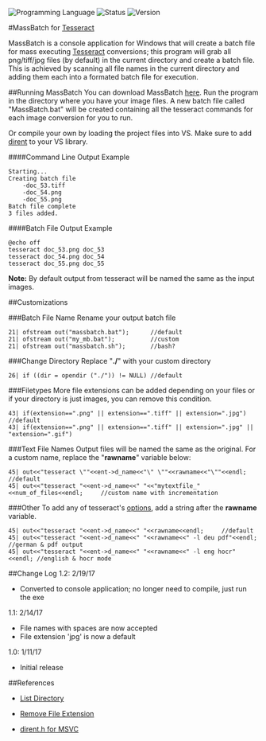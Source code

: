 <!-- using shields.io for status buttons -->
![Programming Language](https://img.shields.io/badge/Language-C++-black.svg)
![Status](https://img.shields.io/badge/Status-Passing-green.svg)
![Version](https://img.shields.io/badge/Version-1.2-blue.svg)

#MassBatch for [Tesseract](https://github.com/tesseract-ocr/tesseract)

MassBatch is a console application for Windows that will create a batch file for mass executing [Tesseract](https://github.com/tesseract-ocr/tesseract) conversions; this program will grab all png/tiff/jpg files (by default) in the current directory and create a batch file. This is achieved by scanning all file names in the current directory and adding them each into a formated batch file for execution.

##Running MassBatch
You can download MassBatch [here](#). Run the program in the directory where you have your image files. A new batch file called "MassBatch.bat" will be created containing all the tesseract commands for each image conversion for you to run.

Or compile your own by loading the project files into VS. Make sure to add [dirent](https://github.com/tronkko/dirent) to your VS library.

####Command Line Output Example

	Starting...
	Creating batch file
		-doc_53.tiff
		-doc_54.png
		-doc_55.png
	Batch file complete
	3 files added.

####Batch File Output Example

	@echo off
	tesseract doc_53.png doc_53
	tesseract doc_54.png doc_54
	tesseract doc_55.png doc_55

**Note:** By default output from tesseract will be named the same as the input images.
	
##Customizations

###Batch File Name
Rename your output batch file

	21| ofstream out("massbatch.bat");		//default
	21| ofstream out("my_mb.bat");			//custom
	21| ofstream out("massbatch.sh");		//bash?

###Change Directory
Replace "**./**" with your custom directory

	26| if ((dir = opendir ("./")) != NULL)	//default

###Filetypes
More file extensions can be added depending on your files or if your directory is just images, you can remove this condition.

	43| if(extension==".png" || extension==".tiff" || extension=".jpg")	//default
	43| if(extension==".png" || extension==".tiff" || extension=".jpg" || "extension=".gif")
	
###Text File Names
Output files will be named the same as the original. For a custom name, replace the "**rawname**" variable below:

	45| out<<"tesseract \""<<ent->d_name<<"\" \""<<rawname<<"\""<<endl;		//default
	45| out<<"tesseract "<<ent->d_name<<" "<<"mytextfile_"<<num_of_files<<endl;		//custom name with incrementation

###Other
To add any of tesseract's [options](https://github.com/tesseract-ocr/tesseract/wiki#running-tesseract), add a string after the **rawname** variable.

	45| out<<"tesseract "<<ent->d_name<<" "<<rawname<<endl;		//default
	45| out<<"tesseract "<<ent->d_name<<" "<<rawname<<" -l deu pdf"<<endl;	//german & pdf output
	45| out<<"tesseract "<<ent->d_name<<" "<<rawname<<" -l eng hocr"<<endl;	//english & hocr mode

##Change Log
1.2: 2/19/17
* Converted to console application; no longer need to compile, just run the exe

1.1: 2/14/17
* File names with spaces are now accepted
* File extension 'jpg' is now a default

1.0: 1/11/17
* Initial release

##References
* [List Directory](http://stackoverflow.com/a/612176)

* [Remove File Extension](http://stackoverflow.com/a/6417880)

* [dirent.h for MSVC](https://github.com/tronkko/dirent)